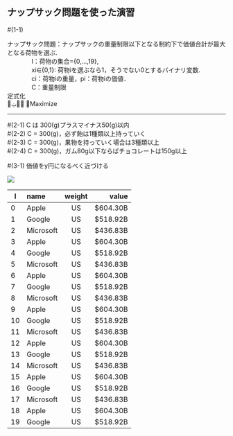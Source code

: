 <h2>ナップサック問題を使った演習</h2>

#(1-1)

ナップサック問題：ナップサックの重量制限以下となる制約下で価値合計が最大となる荷物を選ぶ.  
　　　　I：荷物の集合={0,...,19},  
　　　　xi∈{0,1}: 荷物iを選ぶなら1，そうでない0とするバイナリ変数.  
　　　　ci：荷物iの重量，pi：荷物iの価値．  
　　　　C：重量制限  
定式化  
௜ݔ௜݌ ෍Maximize  

***



#(2-1) C は 300(g)プラスマイナス50(g)以内  
#(2-2) C = 300(g)，必ず飴は1種類以上持っていく  
#(2-3) C = 300(g)，果物を持っていく場合は3種類以上  
#(2-4) C = 300(g)，ガム80g以下ならばチョコレートは150g以上  

#(3-1) 価値をy円になるべく近づける  

<img src="https://latex.codecogs.com/gif.latex?\sum_{i}^{}">


| I    | name | weight | value |
|------|:--------------|:-----------:|--------------:|
| 0    | Apple         | US          |      $604.30B |
| 1    | Google        | US          |      $518.92B |
| 2    | Microsoft     | US          |      $436.83B |
| 3    | Apple         | US          |      $604.30B |
| 4    | Google        | US          |      $518.92B |
| 5    | Microsoft     | US          |      $436.83B |
| 6    | Apple         | US          |      $604.30B |
| 7    | Google        | US          |      $518.92B |
| 8    | Microsoft     | US          |      $436.83B |
| 9    | Apple         | US          |      $604.30B |
| 10    | Google        | US          |      $518.92B |
| 11    | Microsoft     | US          |      $436.83B |
| 12    | Apple         | US          |      $604.30B |
| 13    | Google        | US          |      $518.92B |
| 14    | Microsoft     | US          |      $436.83B |
| 15    | Apple         | US          |      $604.30B |
| 16    | Google        | US          |      $518.92B |
| 17    | Microsoft     | US          |      $436.83B |
| 18    | Apple         | US          |      $604.30B |
| 19    | Google        | US          |      $518.92B |






